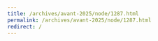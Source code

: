 ```yaml
---
title: /archives/avant-2025/node/1287.html
permalink: /archives/avant-2025/node/1287.html
redirect: /
---
```

